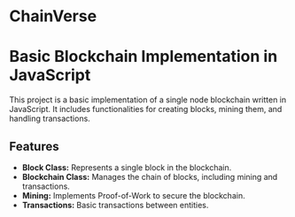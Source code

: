 # ChainVerse

# Basic Blockchain Implementation in JavaScript

This project is a basic implementation of a single node blockchain written in JavaScript. It includes functionalities for creating blocks, mining them, and handling transactions.

## Features

- **Block Class:** Represents a single block in the blockchain.
- **Blockchain Class:** Manages the chain of blocks, including mining and transactions.
- **Mining:** Implements Proof-of-Work to secure the blockchain.
- **Transactions:** Basic transactions between entities.

